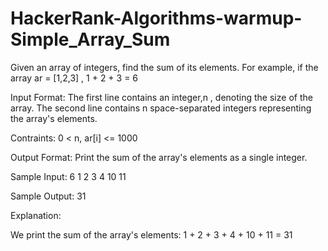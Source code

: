 # HackerRank-Algorithms-warmup-Simple_Array_Sum

Given an array of integers, find the sum of its elements.
For example, if the array ar = [1,2,3] , 1 + 2 + 3 = 6


Input Format:
  The first line contains an integer,n , denoting the size of the array.
  The second line contains n space-separated integers representing the array's elements.
  
 
Contraints:
  0 < n, ar[i] <= 1000
  
  
Output Format:
  Print the sum of the array's elements as a single integer.
  
  
Sample Input:
  6
  1 2 3 4 10 11
  
  
Sample Output:
  31
  

Explanation:

We print the sum of the array's elements: 1 + 2 + 3 + 4 + 10 + 11 = 31
